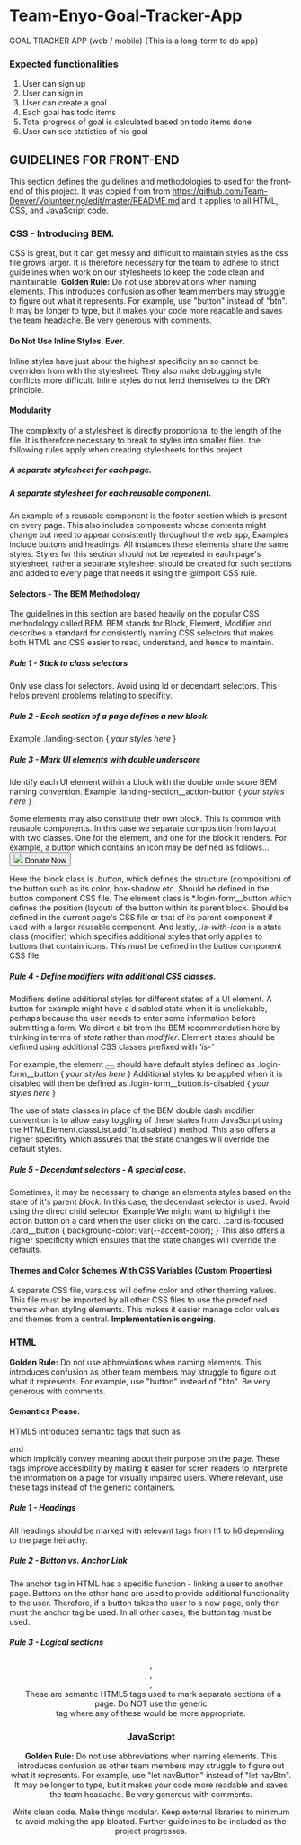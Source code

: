 # Team-Enyo-Goal-Tracker-App

GOAL TRACKER APP (web / mobile) {This is a long-term to do app}

### Expected functionalities
1. User can sign up
2. User can sign in
3. User can create a goal
4. Each goal has todo items
5. Total progress of goal is calculated based on todo items done
6. User can see statistics of his goal


## GUIDELINES FOR FRONT-END
This section defines the guidelines and methodologies to used for the front-end of this project. It was copied from from https://github.com/Team-Denver/Volunteer.ng/edit/master/README.md and it applies to all HTML, CSS, and JavaScript code.

### CSS - Introducing BEM.
CSS is great, but it can get messy and difficult to maintain styles as the css file grows larger. 
It is therefore necessary for the team to adhere to strict guidelines when work on our stylesheets
to keep the code clean and maintainable.
**Golden Rule:** Do not use abbreviations when naming elements. This introduces confusion as other team members may struggle to figure out what it represents. For example, use "button" instead of "btn". It may be longer to type, but it makes your code more readable and saves the team headache. Be very generous with comments.

#### Do Not Use Inline Styles. Ever.
Inline styles have just about the highest specificity an so cannot be overriden from with the stylesheet. They also make debugging style conflicts more difficult. Inline styles do not lend themselves to the DRY principle.

#### Modularity
The complexity of a stylesheet is directly proportional to the length of the file. 
It is therefore necessary to break to styles into smaller files. the following rules apply when creating stylesheets
for this project.

##### A separate stylesheet for each page.

##### A separate stylesheet for each reusable component.
An example of a reusable component is the footer section which is present on every page. This 
also includes components whose contents might change but need to appear consistently throughout the web app,
Examples include buttons and headings. All instances these elements share the same styles.
Styles for this section should not be repeated in each page's stylesheet, rather a separate stylesheet should be 
created for such sections and added to every page that needs it using the @import CSS rule.

#### Selectors - The BEM Methodology
The guidelines in this section are based heavily on the popular CSS methodology called BEM.
BEM stands for Block, Element, Modifier and describes a standard for consistently naming CSS selectors that makes
both HTML and CSS easier to read, understand, and hence to maintain.

##### Rule 1 - Stick to class selectors
Only use class for selectors. Avoid using id or decendant selectors. This helps prevent problems relating to specifity.

##### Rule 2 - Each section of a page defines a new block.
Example
.landing-section {
  *your styles here*
}

##### Rule 3 - Mark UI elements with double underscore
Identify each UI element within a block with the double underscore BEM naming convention.
Example
.landing-section__action-button {
  *your styles here*
}

Some elements may also constitute their own block. This is common with reusable components.
In this case we separate composition from layout with two classes. One for the element, and one for the block it renders.
For example, a button which contains an icon may be defined as follows...
<button class="button is-with-icon login-form__button">
  <img src="debit-card.png" class="button__icon">
  Donate Now
</button>

Here the block class is *.button*, which defines the structure (composition) of the button such as its color, box-shadow etc. Should be defined in the button component CSS file.
The element class is *.login-form__button which defines the position (layout) of the button within its parent block. Should be defined in the current page's CSS file or that of its parent component if used with a larger reusable component.
And lastly, *.is-with-icon* is a state class (modifier) which specifies additional styles that only applies to buttons that contain icons. This must be defined in the button component CSS file.

##### Rule 4 - Define modifiers with additional CSS classes.
Modifiers define additional styles for different states of a UI element.
A button for example might have a disabled state when it is unclickable, perhaps because the user needs to enter
some information before submitting a form.
We divert a bit from the BEM recommendation here by thinking in terms of *state* rather than *modifier*. 
Element states should be defined using additional CSS classes prefixed with *'is-'*

For example, the element
<button class="login-form__button is-disabled"></button>
should have default styles defined as 
.login-form__button {
  *your styles here*
}
Additional styles to be applied when it is disabled will then be defined as
.login-form__button.is-disabled {
  *your styles here*
}

The use of state classes in place of the BEM double dash modifier convention is to allow easy toggling of these
states from JavaScript using the HTMLElement.classList.add('is.disabled') method. This also offers a higher specifity which assures that the state changes will override the default styles.

##### Rule 5 - Decendant selectors - A special case.
Sometimes, it may be necessary to change an elements styles based on the state of it's parent *block*.
In this case, the decendant selector is used. Avoid using the direct child selector.
Example
We might want to highlight the action button on a card when the user clicks on the card.
.card.is-focused .card__button {
  background-color: var(--accent-color);
}
This also offers a higher specificity which ensures that the state changes will override the defaults.

#### Themes and Color Schemes With CSS Variables (Custom Properties)
A separate CSS file, vars.css will define color and other theming values. This file must be imported by all other CSS files to use the predefined themes when styling elements. This makes it easier manage color values and themes from a central. **Implementation is ongoing**.

### HTML
**Golden Rule:** Do not use abbreviations when naming elements. This introduces confusion as other team members may struggle to figure out what it represents. For example, use "button" instead of "btn". Be very generous with comments.

#### Semantics Please.
HTML5 introduced semantic tags that such as <section> and <footer> which implicitly convey meaning about their
purpose on the page. These tags improve accesibility by making it easier for scren readers to interprete 
the information on a page for visually impaired users.
Where relevant, use these tags instead of the generic containers.

##### Rule 1 - Headings
All headings should be marked with relevant tags from h1 to h6 depending to the page heirachy.

##### Rule 2 - Button vs. Anchor Link
The anchor tag in HTML has a specific function - linking a user to another page. Buttons on the other hand are used to provide additional functionality to the user. Therefore, if a button takes the user to a new page, only then must the anchor tag be used. In all other cases, the button tag must be used.

##### Rule 3 - Logical sections
<header>, <section>, <aside>, <footer>. These are semantic HTML5 tags used to mark separate sections of a page. Do NOT use the generic <div> tag where any of these would be more appropriate.

### JavaScript
**Golden Rule:** Do not use abbreviations when naming elements. This introduces confusion as other team members may struggle to figure out what it represents. For example, use "let navButton" instead of "let navBtn". It may be longer to type, but it makes your code more readable and saves the team headache. Be very generous with comments.

Write clean code. Make things modular. Keep external libraries to minimum to avoid making the app bloated.
Further guidelines to be included as the project progresses.
